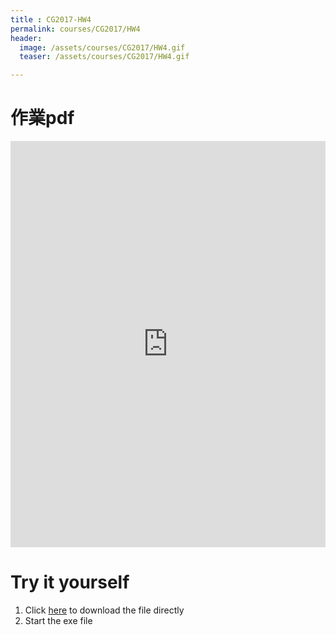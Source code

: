 ```yaml
---
title : CG2017-HW4
permalink: courses/CG2017/HW4
header:
  image: /assets/courses/CG2017/HW4.gif
  teaser: /assets/courses/CG2017/HW4.gif

---
```


作業pdf
===
<iframe src="https://docs.google.com/viewer?srcid=1Lu9URxT70WbngITd4Kx_iCeOpsEuP-1O&pid=explorer&efh=false&a=v&chrome=false&embedded=true" style="width:100%; height:650px;" frameborder="0"></iframe>


Try it yourself
===

1. Click [here](/assets/courses/CG2017/HW4.zip) to download the file directly
2. Start the exe file


